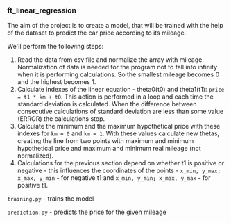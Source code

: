 ### ft_linear_regression

The aim of the project is to create a model, that will be trained with the help of the dataset to predict the car price according to its mileage.

We'll perform the following steps:
1. Read the data from csv file and normalize the array with mileage. Normalization of data is needed for the program not to fall into infinity when it is performing calculations. So the smallest mileage becomes 0 and the highest becomes 1.
2. Calculate indexes of the linear equation - theta0(t0) and theta1(t1): `price = t1 * km + t0`. This action is performed in a loop and each time the standard deviation is calculated. When the difference between consecutive calculations of standard deviation are less than some value (ERROR) the calculations stop.
3. Calculate the minimum and the maximum hypothetical price with these indexes for `km = 0` and `km = 1`. With these values calculate new thetas, creating the line from two points with maximum and minimum hypothetical price and maximum and minimum real mileage (not normalized).
4. Calculations for the previous section depend on whether t1 is positive or negative - this influences the coordinates of the points - `x_min, y_max; x_max, y_min` - for negative t1 and `x_min, y_min; x_max, y_max` - for positive t1.

`training.py` - trains the model

`prediction.py` - predicts the price for the given mileage